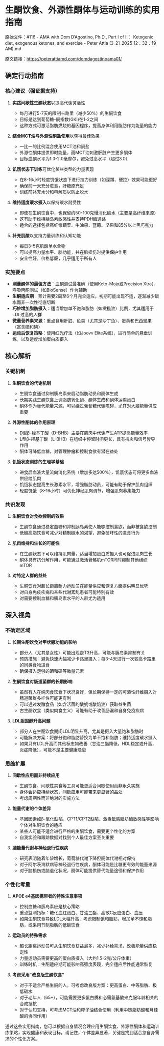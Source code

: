 # 生酮饮食、外源性酮体与运动训练的实用指南

原始文件：#116 - AMA with Dom D’Agostino, Ph.D., Part I of II： Ketogenic diet, exogenous ketones, and exercise - Peter Attia (3_21_2025 12：32：19 AM).md

原文链接：https://peterattiamd.com/domdagostinoama01/

## 确定行动指南

### 核心建议（强证据支持）

1. **实践间歇性生酮状态**以提高代谢灵活性
   - 每月进行5-7天的限制卡路里（减少50%）的生酮饮食
   - 目标是达到葡萄糖-酮指数(GKI)在1-2之间
   - 这种方式可激活脂肪燃烧的基因程序，提高身体利用脂肪作为能量的能力

2. **结合MCT油与外源性酮盐使用**以获得最佳效果
   - 一比一的比例混合使用MCT油和酮盐
   - 外源性酮体提供即时能量，而MCT油刺激肝脏产生更多酮体
   - 目标血酮水平为1.0-2.0毫摩尔，避免过高水平（超过3.0）

3. **饥饿状态下训练**可优化某些类型的力量表现
   - 在8-16小时轻度饥饿状态下进行拉力训练（如深蹲、硬拉）效果可能更好
   - 确保前一天充分进食，肝糖原充足
   - 训练前补充水分和电解质以防止脱水

4. **维持适度碳水摄入**以保持碳水耐受性
   - 即使在生酮饮食中，也保留约50-100克慢消化碳水（主要是高纤维来源）
   - 这有助于维持胰岛素敏感性并支持PDH酶通路
   - 适合的选择包括高纤维蔬菜、牛油果、蓝莓、坚果和85%以上黑巧克力

5. **补充肌酸**以支持力量训练和认知功能
   - 每日3-5克肌酸单水合物
   - 可以提高力量水平、脑功能，并在脑损伤时提供保护作用
   - 安全性好，价格低廉，几乎适用于所有人

### 实施要点

- **测量酮体的最佳方法**：血酮测试最准确（使用Keto-Mojo或Precision Xtra），呼吸丙酮测试（如BioSense）作为辅助
- **生酮适应期**：预计需要2周至6个月完全适应，初期可能出现不适，逐渐减少碳水而非一次性彻底切断
- **巧妙增加脂肪摄入**：适当增加单不饱和脂肪（如橄榄油）比例，尤其适用于LDL过高的人群
- **微量营养素来源**：重点食用肝脏、鱼类（尤其是沙丁鱼）、蛋黄和巴西坚果（富含硒和碘）
- **运动后恢复策略**：使用红光疗法（如Joovv Elite系统），进行简单的悬垂训练，以及适度增加蛋白质摄入

## 核心解析

### 关键机制

1. **生酮饮食的代谢机制**
   - 生酮饮食通过抑制胰岛素来启动脂肪动员和酮体生成
   - 长期实践生酮饮食上调脂肪氧化酶、酮体生成和酮体运输蛋白
   - 酮体作为替代能量来源，可以绕过葡萄糖代谢障碍，尤其对大脑能量供应重要

2. **外源性酮体的作用原理**
   - D型β-羟基丁酸（D-BHB）主要在肌肉中代谢产生ATP提高能量效率
   - L型β-羟基丁酸（L-BHB）在组织中停留时间更长，具有抗炎和信号传导作用
   - 酮体可降低血糖，对管理肿瘤和控制食欲有潜在益处

3. **饥饿状态训练的生理学基础**
   - 进食后血液大量流向消化系统（增加多达500%），饥饿状态可将更多血液供应给肌肉
   - 饥饿状态提高生长激素水平，增强脂肪动员，可能有助于保护肌肉组织
   - 轻度饥饿（8-16小时）可优化神经肌肉调节，增强肌肉募集能力

### 共识发现

1. **生酮饮食对食欲控制的效果**
   - 生酮饮食通过稳定血糖和抑制胰岛素使人能够控制食欲，而非被食欲控制
   - 低碳高脂饮食可减少对精制碳水的渴望，避免破坏性的进食行为

2. **肌肉维持和生长的可能性**
   - 在生酮状态下可以维持肌肉量，适当增加蛋白质摄入也可促进肌肉生长
   - 酮体具有抗分解作用，可能通过激活骨骼肌mTOR同时抑制其他组织mTOR

3. **对特定人群的益处**
   - 生酮饮食对超长距离耐力运动员在能量供应和恢复方面提供明显优势
   - 对自身免疫疾病和某些代谢紊乱患者可能特别有效
   - 对需要控制血糖和胰岛素水平的人群尤为适用

## 深入视角

### 不确定区域

1. **长期生酮饮食对甲状腺功能的影响**
   - 部分人（尤其是女性）可能出现逆T3升高，可能与胰岛素抑制有关
   - 预防措施：避免快速大幅减少卡路里摄入；每3-4天进行一次较高卡路里的同类食物进食
   - 确保摄入足够的硒和碘等微量元素

2. **生酮饮食对肠道菌群的长期影响**
   - 虽然有人在纯肉食饮食下状况良好，但长期保持一定的可溶性纤维摄入对肠道菌群多样性可能更有利
   - 可以通过发酵食品（如含活菌的酸奶或酸奶油）获取益生菌
   - 古生酮饮食（类似肉食主义）可能有助于改善肠漏和自身免疫疾病

3. **LDL胆固醇升高问题**
   - 部分人在生酮饮食期间LDL明显升高，尤其是摄入大量饱和脂肪时
   - 可能解决方案：将部分饱和脂肪替换为单不饱和脂肪；维持适度碳水摄入
   - 如果只有LDL升高而其他标志物改善（甘油三酯降低，HDL稳定或升高，炎症降低），可能不是主要健康隐患

### 思维扩展

1. **间歇性应用而非持续应用**
   - 生酮饮食、间歇性禁食等工具可能更适合间歇使用而非永久实施
   - 身体会适应持续状态，间歇应用可能带来更显著的益处
   - 考虑周期性而非绝对的实施方法

2. **能量代谢的个体差异**
   - 基因因素如β-氧化缺陷、CPT1/CPT2缺陷、激素敏感脂肪酶敏感性等影响个体对生酮饮食的适应
   - 某些人可能不适合进行严格的生酮饮食，需要更个性化的方案
   - 自我实验和跟踪数据对找到个人最佳方案至关重要

3. **脑能量代谢与神经退行性疾病**
   - 研究表明随着年龄增长，葡萄糖代谢下降但酮体代谢相对保持
   - 对于阿尔茨海默病等神经退行性疾病，酮体可能是比糖更有效的能量来源
   - 对于脑损伤或脑退化状况，酮体可能提供替代能量途径和保护作用

### 个性化考量

1. **APOE e4基因携带者的特殊注意事项**
   - 控制血糖和胰岛素应是核心策略
   - 重点监测指标：糖化血红蛋白、甘油三酯、高敏C反应蛋白、血压
   - 如果生酮饮食导致LDL大幅升高，考虑限制饱和脂肪，增加单不饱和脂肪，或采用节制脂肪的低碳饮食

2. **运动员的特殊需求**
   - 超长距离运动员可从生酮饮食获益最多，减少补给需求，改善能量供应稳定性
   - 力量运动员需要更高的蛋白质摄入（大约1.5-2克/公斤体重）
   - 训练时机：生酮适应期可能影响高强度表现，完全适应后性能通常恢复

3. **考虑采用"改良版生酮饮食"**
   - 对于不适合严格生酮的人，可考虑改良版方案：更高蛋白、中等脂肪、极低碳水
   - 对于老年人（65+），可能需要更多蛋白质和必需氨基酸来克服年龄相关的合成抵抗
   - 对于认知支持，可考虑MCT油和椰子油结合使用（利用中链脂肪酸和月桂酸的协同作用）

通过这些实用指南，您可以根据自身情况合理应用生酮饮食、外源性酮体和运动训练策略，实现健康和表现目标。请记住，个体差异显著，关键是找到适合您自身需求的个性化方案。
